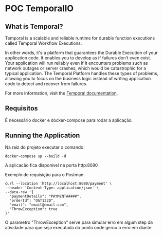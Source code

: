 # POC TemporalIO

## What is Temporal?
Temporal is a scalable and reliable runtime for durable function executions called Temporal Workflow Executions.

In other words, it's a platform that guarantees the Durable Execution of your application code. It enables you to develop as if failures don't even exist. Your application will run reliably even if it encounters problems such as network outages or server crashes, which would be catastrophic for a typical application. The Temporal Platform handles these types of problems, allowing you to focus on the business logic instead of writing application code to detect and recover from failures.

For more information, visit the [Temporal documentation](https://docs.temporal.io/temporal).

## Requisitos
É necessário docker e docker-compose para rodar a aplicação.

## Running the Application
Na raiz do projeto executar o comando:
```shell
docker-compose up --build -d
```
A aplicacão fica disponivel na porta http:8080

Exemplo de requisição para o Postman:
```shell
curl --location 'http://localhost:8080/payment' \
--header 'Content-Type: application/json' \
--data-raw '{
  "paymentDetails": "PAYMENT#####",
  "orderId": "OAT132D",
  "email": "email@email.com",
  "ThrowException": true
}'
```
O parametro "ThrowException" serve para simular erro em algum step da atividade para que seja executada do ponto onde gerou o erro em diante.